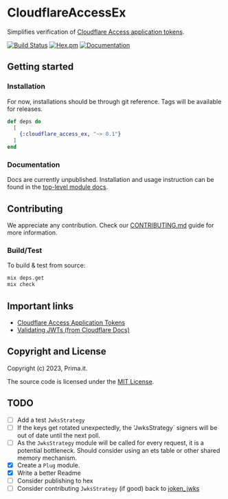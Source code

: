 # CloudflareAccessEx

Simplifies verification of [Cloudflare Access application tokens][1].

[![Build Status](https://github.com/primait/cloudflare_access_ex/workflows/CI/badge.svg)](https://github.com/primait/cloudflare_access_ex/actions/workflows/ci.yaml) [![Hex.pm](https://img.shields.io/hexpm/v/cloudflare_access_ex.svg)](https://hex.pm/packages/cloudflare_access_ex) [![Documentation](https://img.shields.io/badge/documentation-gray)](https://hexdocs.pm/cloudflare_access_ex)

## Getting started

### Installation

For now, installations should be through git reference. Tags will be available for releases.

```elixir
def deps do
  [
    {:cloudflare_access_ex, "~> 0.1"}
  ]
end
```

### Documentation

Docs are currently unpublished. Installation and usage instruction can be found in the [top-level module docs](./lib/cloudflare_access_ex.ex).

## Contributing

We appreciate any contribution. Check our [CONTRIBUTING.md](CONTRIBUTING.md) guide for more information.

### Build/Test

To build & test from source:

```bash
mix deps.get
mix check
```

## Important links

* [Cloudflare Access Application Tokens][1]
* [Validating JWTs (from Cloudflare Docs)][2]

[1]: https://developers.cloudflare.com/cloudflare-one/identity/authorization-cookie/application-token/
[2]: https://developers.cloudflare.com/cloudflare-one/identity/authorization-cookie/validating-json/

## Copyright and License

Copyright (c) 2023, Prima.it.

The source code is licensed under the [MIT License](LICENSE.md).

## TODO

- [ ] Add a test `JwksStrategy`
- [ ] If the keys get rotated unexpectedly, the 'JwksStrategy` signers will be out of date until the next poll.
- [ ] As the `JwksStrategy` module will be called for every request, it is a potential bottleneck.
      Should consider using an ets table or other shared memory mechanism.
- [x] Create a `Plug` module.
- [x] Write a better Readme
- [ ] Consider publishing to hex
- [ ] Consider contributing `JwksStrategy` (if good) back to [joken_jwks](https://github.com/joken-elixir/joken_jwks)
